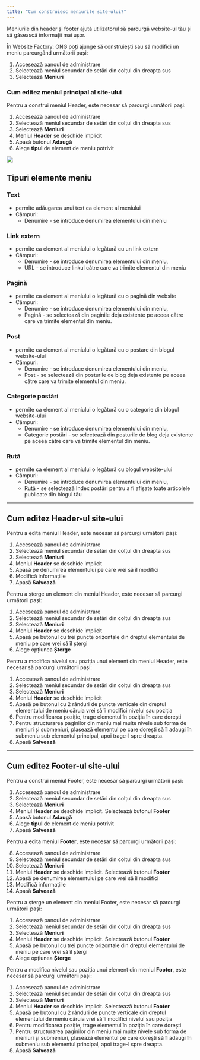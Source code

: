 ```yaml
---
title: "Cum construiesc meniurile site-ului?"
---
```


Meniurile din header și footer ajută utilizatorul să parcurgă website-ul
tău și să găsească informații mai ușor.

În Website Factory: ONG poți ajunge să construiești sau să modifici un
meniu parcurgând următorii pași:

1)  Accesează panoul de administrare
2)  Selectează meniul secundar de setări din colțul din dreapta sus
3)  Selectează **Meniuri**

### Cum editez meniul principal al site-ului

Pentru a construi meniul Header, este necesar să parcurgi următorii
pași:

1)  Accesează panoul de administrare
2)  Selectează meniul secundar de setări din colțul din dreapta sus
3)  Selectează **Meniuri**
4)  Meniul **Header** se deschide implicit
5)  Apasă butonul **Adaugă**
6)  Alege **tipul** de element de meniu potrivit

![](/assets/help/001.png)


## Tipuri elemente meniu

### Text

- permite adăugarea unui text ca element al meniului
- Câmpuri:
  - Denumire - se introduce denumirea elementului din meniu

### Link extern

- permite ca element al meniului o legătură cu un link extern
- Câmpuri:
  - Denumire - se introduce denumirea elementului din meniu,
  - URL - se introduce linkul către care va trimite elementul din meniu

### Pagină

- permite ca element al meniului o legătură cu o pagină din website
- Câmpuri:
  - Denumire - se introduce denumirea elementului din meniu,
  - Pagină - se selectează din paginile deja existente pe aceea către
  care va trimite elementul din meniu.

### Post

- permite ca element al meniului o legătură cu o postare din blogul
  website-ului
- Câmpuri:
  - Denumire - se introduce denumirea elementului din meniu,
  - Post - se selectează din posturile de blog deja existente pe aceea
  către care va trimite elementul din meniu.

### Categorie postări

- permite ca element al meniului o legătură cu o categorie din blogul
  website-ului
- Câmpuri:
  - Denumire - se introduce denumirea elementului din meniu,
  - Categorie postări - se selectează din posturile de blog deja
  existente pe aceea către care va trimite elementul din meniu.

### Rută

- permite ca element al meniului o legătură cu blogul website-ului
- Câmpuri:
  - Denumire - se introduce denumirea elementului din meniu,
  - Rută - se selectează Index postări pentru a fi afișate toate
  articolele publicate din blogul tău

---

## Cum editez Header-ul site-ului

Pentru a edita meniul Header, este necesar să parcurgi următorii pași:

1)  Accesează panoul de administrare
2)  Selectează meniul secundar de setări din colțul din dreapta sus
3)  Selectează **Meniuri**
4)  Meniul **Header** se deschide implicit
5)  Apasă pe denumirea elementului pe care vrei să îl modifici
6)  Modifică informațiile
7)  Apasă **Salvează**

Pentru a șterge un element din meniul Header, este necesar să parcurgi
următorii pași:

1)  Accesează panoul de administrare
2)  Selectează meniul secundar de setări din colțul din dreapta sus
3)  Selectează **Meniuri**
4)  Meniul **Header** se deschide implicit
5)  Apasă pe butonul cu trei puncte orizontale din dreptul elementului
    de meniu pe care vrei să îl ștergi
6)  Alege opțiunea **Șterge**

Pentru a modifica nivelul sau poziția unui element din meniul Header,
este necesar să parcurgi următorii pași:

1)  Accesează panoul de administrare
2)  Selectează meniul secundar de setări din colțul din dreapta sus
3)  Selectează **Meniuri**
4)  Meniul **Header** se deschide implicit
5)  Apasă pe butonul cu 2 rânduri de puncte verticale din dreptul
    elementului de meniu căruia vrei să îi modifici nivelul sau
    poziția
6)  Pentru modificarea poziție, trage elementul în poziția în care
    dorești
7)  Pentru structurarea paginilor din meniu mai multe nivele sub forma
    de meniuri și submeniuri, plasează elementul pe care dorești să îl
    adaugi în submeniu sub elementul principal, apoi trage-l spre
    dreapta.
8)  Apasă **Salvează**

---

## Cum editez Footer-ul site-ului

Pentru a construi meniul Footer, este necesar să parcurgi următorii
pași:

1)  Accesează panoul de administrare
2)  Selectează meniul secundar de setări din colțul din dreapta sus
3)  Selectează **Meniuri**
4)  Meniul **Header** se deschide implicit. Selectează butonul **Footer**
5)  Apasă butonul **Adaugă**
6)  Alege **tipul** de element de meniu potrivit
7)  Apasă **Salvează**

Pentru a edita meniul **Footer**, este necesar să parcurgi următorii
pași:

8)  Accesează panoul de administrare
9)  Selectează meniul secundar de setări din colțul din dreapta sus
10) Selectează **Meniuri**
11) Meniul **Header** se deschide implicit. Selectează butonul
    **Footer**
12) Apasă pe denumirea elementului pe care vrei să îl modifici
13) Modifică informațiile
14) Apasă **Salvează**

Pentru a șterge un element din meniul Footer, este necesar să parcurgi
următorii pași:

1)  Accesează panoul de administrare
2)  Selectează meniul secundar de setări din colțul din dreapta sus
3)  Selectează **Meniuri**
4)  Meniul **Header** se deschide implicit. Selectează butonul **Footer**
5)  Apasă pe butonul cu trei puncte orizontale din dreptul elementului
    de meniu pe care vrei să îl ștergi
6)  Alege opțiunea **Șterge**

Pentru a modifica nivelul sau poziția unui element din meniul
**Footer**, este necesar să parcurgi următorii pași:

1)  Accesează panoul de administrare
2)  Selectează meniul secundar de setări din colțul din dreapta sus
3)  Selectează **Meniuri**
4)  Meniul **Header** se deschide implicit. Selectează butonul **Footer**
5)  Apasă pe butonul cu 2 rânduri de puncte verticale din dreptul
    elementului de meniu căruia vrei să îi modifici nivelul sau poziția
6)  Pentru modificarea poziție, trage elementul în poziția în care dorești
7)  Pentru structurarea paginilor din meniu mai multe nivele sub forma
    de meniuri și submeniuri, plasează elementul pe care dorești să îl
    adaugi în submeniu sub elementul principal, apoi trage-l spre dreapta.
8)  Apasă **Salvează**
